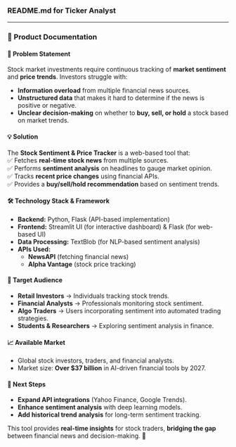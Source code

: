 ### README.md for Ticker Analyst

---

### **📌 Product Documentation**  

#### **📍 Problem Statement**  
Stock market investments require continuous tracking of **market sentiment** and **price trends**. Investors struggle with:  
- **Information overload** from multiple financial news sources.  
- **Unstructured data** that makes it hard to determine if the news is positive or negative.  
- **Unclear decision-making** on whether to **buy, sell, or hold** a stock based on market trends.  

#### **💡 Solution**  
The **Stock Sentiment & Price Tracker** is a web-based tool that:  
✅ Fetches **real-time stock news** from multiple sources.  
✅ Performs **sentiment analysis** on headlines to gauge market opinion.  
✅ Tracks **recent price changes** using financial APIs.  
✅ Provides a **buy/sell/hold recommendation** based on sentiment trends.  

#### **🛠️ Technology Stack & Framework**  
- **Backend:** Python, Flask (API-based implementation)  
- **Frontend:** Streamlit UI (for interactive dashboard) & Flask (for web-based UI)  
- **Data Processing:** TextBlob (for NLP-based sentiment analysis)  
- **APIs Used:**  
  - **NewsAPI** (fetching financial news)  
  - **Alpha Vantage** (stock price tracking)  

#### **🎯 Target Audience**  
- **Retail Investors** → Individuals tracking stock trends.  
- **Financial Analysts** → Professionals monitoring stock sentiment.  
- **Algo Traders** → Users incorporating sentiment into automated trading strategies.  
- **Students & Researchers** → Exploring sentiment analysis in finance.  

#### **📈 Available Market**  
- Global stock investors, traders, and financial analysts.  
- Market size: **Over $37 billion** in AI-driven financial tools by 2027.  

#### **🚀 Next Steps**  
- **Expand API integrations** (Yahoo Finance, Google Trends).  
- **Enhance sentiment analysis** with deep learning models.  
- **Add historical trend analysis** for long-term sentiment tracking.  

This tool provides **real-time insights** for stock traders, **bridging the gap** between financial news and decision-making. 🚀
